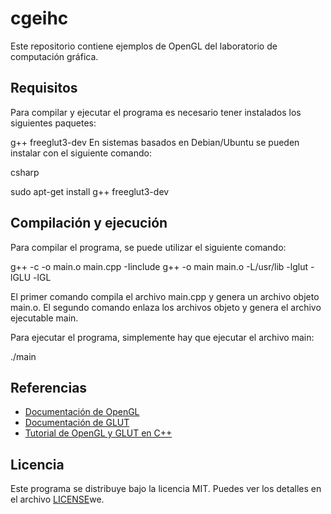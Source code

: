 # cgeihc
Este repositorio contiene ejemplos de OpenGL del laboratorio de computación gráfica.

## Requisitos
Para compilar y ejecutar el programa es necesario tener instalados los siguientes paquetes:

g++
freeglut3-dev
En sistemas basados en Debian/Ubuntu se pueden instalar con el siguiente comando:

csharp

sudo apt-get install g++ freeglut3-dev

## Compilación y ejecución
Para compilar el programa, se puede utilizar el siguiente comando:

g++ -c -o main.o main.cpp -Iinclude
g++ -o main main.o -L/usr/lib -lglut -lGLU -lGL

El primer comando compila el archivo main.cpp y genera un archivo objeto main.o. El segundo comando enlaza los archivos objeto y genera el archivo ejecutable main.

Para ejecutar el programa, simplemente hay que ejecutar el archivo main:

./main

## Referencias
- [Documentación de OpenGL](https://www.opengl.org/documentation/)
- [Documentación de GLUT](https://www.opengl.org/resources/libraries/glut/)
- [Tutorial de OpenGL y GLUT en C++](http://www.opengl-tutorial.org/beginners-tutorials/tutorial-2-the-first-triangle/)

## Licencia
Este programa se distribuye bajo la licencia MIT. Puedes ver los detalles en el archivo [LICENSE](LICENSE)we.
